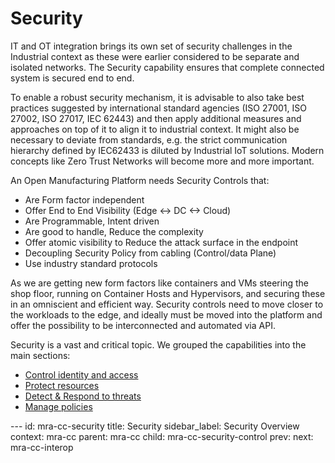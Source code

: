 # Security

IT and OT integration brings its own set of security challenges in the
Industrial context as these were earlier considered to be separate and
isolated networks. The Security capability ensures that complete
connected system is secured end to end.

To enable a robust security mechanism, it is advisable to also take best
practices suggested by international standard agencies (ISO 27001, ISO
27002, ISO 27017, IEC 62443) and then apply additional measures and
approaches on top of it to align it to industrial context. It might also
be necessary to deviate from standards, e.g. the strict communication
hierarchy defined by IEC62433 is diluted by Industrial IoT solutions.
Modern concepts like Zero Trust Networks will become more and more
important.

An Open Manufacturing Platform needs Security Controls that:
-   Are Form factor independent
-   Offer End to End Visibility (Edge \<-\> DC \<-\> Cloud)
-   Are Programmable, Intent driven
-   Are good to handle, Reduce the complexity
-   Offer atomic visibility to Reduce the attack surface in the endpoint
-   Decoupling Security Policy from cabling (Control/data Plane)
-   Use industry standard protocols

As we are getting new form factors like containers and VMs steering the
shop floor, running on Container Hosts and Hypervisors, and securing
these in an omniscient and efficient way. Security controls need to move
closer to the workloads to the edge, and ideally must be moved into the
platform and offer the possibility to be interconnected and automated
via API.

Security is a vast and critical topic. We grouped the capabilities into
the main sections:
-   [Control identity and access](ControlIdentityAndAccess.md)
-   [Protect resources](ProtectResources.md)
-   [Detect & Respond to threats](DetectAndRespond.md)
-   [Manage policies](ManagePolicies.md)

--- <!-- META -->
id: mra-cc-security
title: Security
sidebar_label: Security Overview
context: mra-cc
parent: mra-cc
child: mra-cc-security-control
prev:
next: mra-cc-interop

